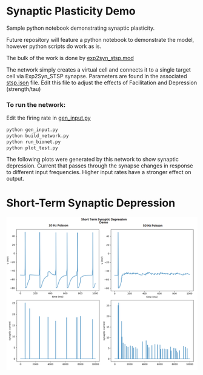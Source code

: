 # Synaptic Plasticity Demo

Sample python notebook demonstrating synaptic plasticity.

Future repository will feature a python notebook to demonstrate the model, however python scripts do work as is.

The bulk of the work is done by [exp2syn_stsp.mod](/bmtk_model/biophys_components/mechanisms/modfiles/exp2syn_stsp.mod)

The network simply creates a virtual cell and connects it to a single target cell via Exp2Syn_STSP synapse. Parameters are found in the associated [stsp.json](/bmtk_model/biophys_components/synaptic_models/stsp.json) file. Edit this file to adjust the effects of Facilitation and Depression (strength/tau)

### To run the network:

Edit the firing rate in [gen_input.py](/bmtk_model/gen_input.py)
```
python gen_input.py
python build_network.py
python run_bionet.py
python plot_test.py
```

The following plots were generated by this network to show synaptic depression. Current that passes through the synapse changes in response to different input frequencies. Higher input rates have a stronger effect on output. 

# Short-Term Synaptic Depression

![](stsd.png)
